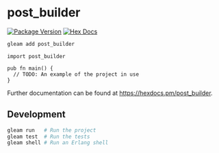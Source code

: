 # post_builder

[![Package Version](https://img.shields.io/hexpm/v/post_builder)](https://hex.pm/packages/post_builder)
[![Hex Docs](https://img.shields.io/badge/hex-docs-ffaff3)](https://hexdocs.pm/post_builder/)

```sh
gleam add post_builder
```
```gleam
import post_builder

pub fn main() {
  // TODO: An example of the project in use
}
```

Further documentation can be found at <https://hexdocs.pm/post_builder>.

## Development

```sh
gleam run   # Run the project
gleam test  # Run the tests
gleam shell # Run an Erlang shell
```
